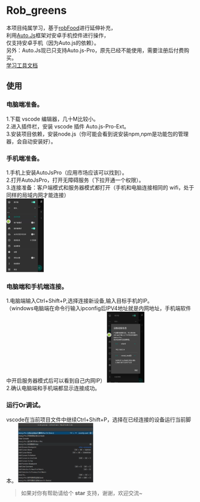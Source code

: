 # Rob_greens
本项目纯属学习，基于[robFood](https://github.com/sean529/robFood)进行延伸补充，  
利用[Auto.Js](https://github.com/hyb1996/Auto.js?files=1)框架对安卓手机控件进行操作，    
仅支持安卓手机（因为Auto.js的依赖）。  
另外：Auto.Js现已只支持Auto.js-Pro，原先已经不能使用，需要注册后付费购买。  
[学习工具文档](https://pro.autojs.org/docs/#/zh-cn/?id=%e7%bb%bc%e8%bf%b0)


## 使用

### 电脑端准备。
1.下载 vscode 编辑器，几十M比较小。  
2.进入插件栏，安装 vscode 插件 Auto.js-Pro-Ext。  
3.安装项目依赖，安装node.js（你可能会看到说安装npm,npm是功能包的管理器，会自动安装好）。  
### 手机端准备。
1.手机上安装AutoJsPro（应用市场应该可以找到）。      
2.打开AutoJsPro，打开无障碍服务（下拉开通一个权限）。    
3.连接准备：客户端模式和服务器模式都打开（手机和电脑连接相同的 wifi，处于同样的局域内网才能连接）    
<img src="./pictures/autojs_view.jpg" width="100">   
### 电脑端和手机端连接。  
1.电脑端输入Ctrl+Shift+P,选择连接新设备,输入目标手机的IP。  
  （windows电脑端在命令行输入ipconfig后IPV4地址就是内网地址，手机端软件中开启服务器模式后可以看到自己内网IP） 
   <img src="./pictures/autojs_view_ip.jpg" width="100">   
2.确认电脑端和手机端都显示连接成功。  
### 运行Or调试。 
   vscode在当前项目文件中继续Ctrl+Shift+P，选择在已经连接的设备运行当前脚本。
   <img src="./pictures/vscode_connect_run.png" width="200">  

> 如果对你有帮助请给个 **star** 支持，谢谢，欢迎交流~
